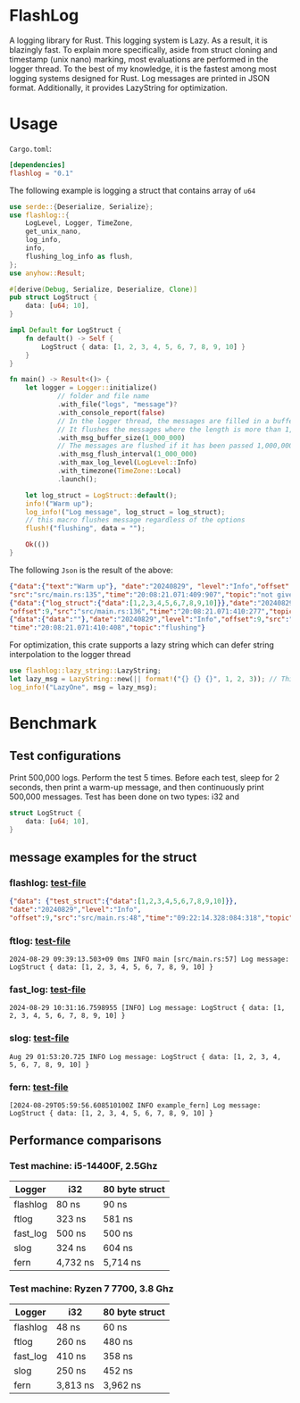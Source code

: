 # FlashLog
A logging library for Rust. This logging system is Lazy. As a result, it is blazingly fast.
To explain more specifically, aside from struct cloning and timestamp (unix nano) marking, 
most evaluations are performed in the logger thread. To the best of my knowledge, it is the fastest among most logging systems designed for Rust. Log messages are printed in JSON format. Additionally, it provides LazyString for optimization.

# Usage
```Cargo.toml```:
```toml
[dependencies]
flashlog = "0.1"
```
The following example is logging a struct that contains array of ```u64```
```Rust
use serde::{Deserialize, Serialize};
use flashlog::{
    LogLevel, Logger, TimeZone,
    get_unix_nano,
    log_info,
    info,
    flushing_log_info as flush,
};
use anyhow::Result;

#[derive(Debug, Serialize, Deserialize, Clone)]
pub struct LogStruct {
    data: [u64; 10],
}

impl Default for LogStruct {
    fn default() -> Self {
        LogStruct { data: [1, 2, 3, 4, 5, 6, 7, 8, 9, 10] }
    }
}

fn main() -> Result<()> {
    let logger = Logger::initialize()
            // folder and file name
            .with_file("logs", "message")?
            .with_console_report(false)
            // In the logger thread, the messages are filled in a buffer
            // It flushes the messages where the length is more than 1,000,000
            .with_msg_buffer_size(1_000_000)
            // The messages are flushed if it has been passed 1,000,000 ns from the last flush
            .with_msg_flush_interval(1_000_000)
            .with_max_log_level(LogLevel::Info)
            .with_timezone(TimeZone::Local)
            .launch();

    let log_struct = LogStruct::default();
    info!("Warm up");
    log_info!("Log message", log_struct = log_struct);
    // this macro flushes message regardless of the options
    flush!("flushing", data = "");

    Ok(())
}
```
The following ```Json``` is the result of the above: 
```Json
{"data":{"text":"Warm up"}, "date":"20240829", "level":"Info","offset":9,
"src":"src/main.rs:135","time":"20:08:21.071:409:907","topic":"not given"}
{"data":{"log_struct":{"data":[1,2,3,4,5,6,7,8,9,10]}},"date":"20240829","level":"Info",
"offset":9,"src":"src/main.rs:136","time":"20:08:21.071:410:277","topic":"Log message"}
{"data":{"data":""},"date":"20240829","level":"Info","offset":9,"src":"src/main.rs:138",
"time":"20:08:21.071:410:408","topic":"flushing"}
```
For optimization, this crate supports a lazy string which can defer string interpolation to the logger thread
```Rust
use flashlog::lazy_string::LazyString;
let lazy_msg = LazyString::new(|| format!("{} {} {}", 1, 2, 3)); // This will be evaluated in the logger thread
log_info!("LazyOne", msg = lazy_msg);   
```
# Benchmark
## Test configurations
Print 500,000 logs. Perform the test 5 times. Before each test, sleep for 2 seconds, then print a warm-up message, and then continuously print 500,000 messages. Test has been done on two types: i32 and

```Rust
struct LogStruct {
    data: [u64; 10],
}
```
## message examples for the struct
### flashlog: [test-file](./examples/flashlog/src/main.rs)
```Json
{"data": {"test_struct":{"data":[1,2,3,4,5,6,7,8,9,10]}},
"date":"20240829","level":"Info",
"offset":9,"src":"src/main.rs:48","time":"09:22:14.328:084:318","topic":"Log message"}
```

### ftlog: [test-file](./examples/ftlog/src/main.rs)
```
2024-08-29 09:39:13.503+09 0ms INFO main [src/main.rs:57] Log message: LogStruct { data: [1, 2, 3, 4, 5, 6, 7, 8, 9, 10] }
```

### fast_log: [test-file](./examples/fast_log/src/main.rs)
```
2024-08-29 10:31:16.7598955 [INFO] Log message: LogStruct { data: [1, 2, 3, 4, 5, 6, 7, 8, 9, 10] }
```

### slog: [test-file](./examples/slog/src/main.rs)
```
Aug 29 01:53:20.725 INFO Log message: LogStruct { data: [1, 2, 3, 4, 5, 6, 7, 8, 9, 10] }
```

### fern: [test-file](./examples/fern/src/main.rs)
```
[2024-08-29T05:59:56.608510100Z INFO example_fern] Log message: LogStruct { data: [1, 2, 3, 4, 5, 6, 7, 8, 9, 10] }
```
## Performance comparisons
### Test machine: i5-14400F, 2.5Ghz

| Logger    | i32           | 80 byte struct  |
| --------- | ------------- | --------------- |
| flashlog  | 80 ns         | 90 ns           |
| ftlog     | 323 ns        | 581 ns          |
| fast_log  | 500 ns        | 500 ns          |
| slog      | 324 ns        | 604 ns          |
| fern      | 4,732 ns      | 5,714 ns         |

### Test machine: Ryzen 7 7700, 3.8 Ghz
| Logger    | i32           | 80 byte struct  |
| --------- | ------------- | --------------- |
| flashlog  | 48 ns         | 60 ns           |
| ftlog     | 260 ns        | 480 ns          |
| fast_log  | 410 ns        | 358 ns          |
| slog      | 250 ns        | 452 ns          |
| fern      | 3,813 ns       | 3,962 ns         |
